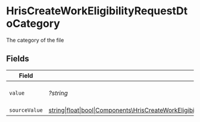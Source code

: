 # HrisCreateWorkEligibilityRequestDtoCategory

The category of the file


## Fields

| Field                                                                                                                                                                                                | Type                                                                                                                                                                                                 | Required                                                                                                                                                                                             | Description                                                                                                                                                                                          |
| ---------------------------------------------------------------------------------------------------------------------------------------------------------------------------------------------------- | ---------------------------------------------------------------------------------------------------------------------------------------------------------------------------------------------------- | ---------------------------------------------------------------------------------------------------------------------------------------------------------------------------------------------------- | ---------------------------------------------------------------------------------------------------------------------------------------------------------------------------------------------------- |
| `value`                                                                                                                                                                                              | *?string*                                                                                                                                                                                            | :heavy_minus_sign:                                                                                                                                                                                   | The category of the file                                                                                                                                                                             |
| `sourceValue`                                                                                                                                                                                        | [string\|float\|bool\|Components\HrisCreateWorkEligibilityRequestDtoSourceValueDocumentCategory4\|array\|null](../../Models/Components/HrisCreateWorkEligibilityRequestDtoDocumentCategorySourceValue.md) | :heavy_minus_sign:                                                                                                                                                                                   | N/A                                                                                                                                                                                                  |